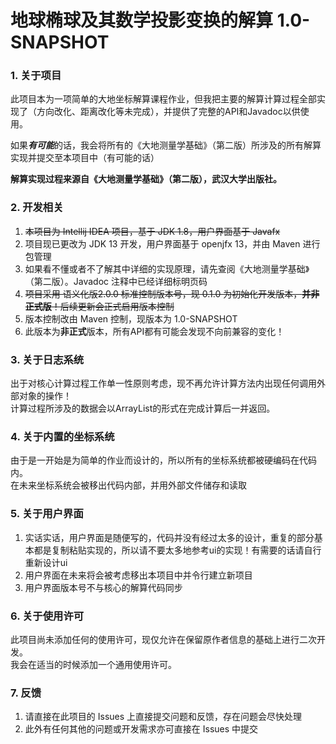 # 地球椭球及其数学投影变换的解算 1.0-SNAPSHOT

### 1. 关于项目
此项目本为一项简单的大地坐标解算课程作业，但我把主要的解算计算过程全部实现了（方向改化、距离改化等未完成），并提供了完整的API和Javadoc以供使用。  

如果***有可能***的话，我会将所有的《大地测量学基础》（第二版）所涉及的所有解算实现并提交至本项目中（有可能的话）

**解算实现过程来源自《大地测量学基础》（第二版），武汉大学出版社。**

### 2. 开发相关
1. ~~本项目为 Intellij IDEA 项目，基于 JDK 1.8，用户界面基于 Javafx~~
2. 项目现已更改为 JDK 13 开发，用户界面基于 openjfx 13，并由 Maven 进行包管理
3. 如果看不懂或者不了解其中详细的实现原理，请先查阅《大地测量学基础》（第二版）。Javadoc 注释中已经详细标明页码
4. ~~项目采用 语义化版2.0.0 标准控制版本号，现 0.1.0 为初始化开发版本，**并非正式版**！后续更新会正式启用版本控制~~
5. 版本控制改由 Maven 控制，现版本为 1.0-SNAPSHOT
6. 此版本为**非正式**版本，所有API都有可能会发现不向前兼容的变化！

### 3. 关于日志系统
出于对核心计算过程工作单一性原则考虑，现不再允许计算方法内出现任何调用外部对象的操作！  
计算过程所涉及的数据会以ArrayList<Double>的形式在完成计算后一并返回。

### 4. 关于内置的坐标系统
由于是一开始是为简单的作业而设计的，所以所有的坐标系统都被硬编码在代码内。  
在未来坐标系统会被移出代码内部，并用外部文件储存和读取

### 5. 关于用户界面
1. 实话实话，用户界面是随便写的，代码并没有经过太多的设计，重复的部分基本都是复制粘贴实现的，所以请不要太多地参考ui的实现！有需要的话请自行重新设计ui
2. 用户界面在未来将会被考虑移出本项目中并令行建立新项目
3. 用户界面版本号不与核心的解算代码同步

### 6. 关于使用许可
此项目尚未添加任何的使用许可，现仅允许在保留原作者信息的基础上进行二次开发。  
我会在适当的时候添加一个通用使用许可。

### 7. 反馈
1. 请直接在此项目的 Issues 上直接提交问题和反馈，存在问题会尽快处理
2. 此外有任何其他的问题或开发需求亦可直接在 Issues 中提交
